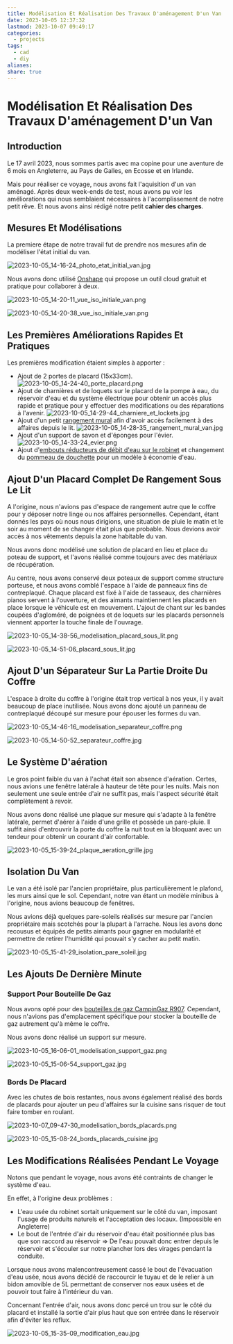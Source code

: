 ```yaml
---
title: Modélisation Et Réalisation Des Travaux D'aménagement D'un Van
date: 2023-10-05 12:37:32
lastmod: 2023-10-07 09:49:17
categories:
  - projects
tags:
  - cad
  - diy
aliases: 
share: true
---
```


# Modélisation Et Réalisation Des Travaux D'aménagement D'un Van

## Introduction

Le 17 avril 2023, nous sommes partis avec ma copine pour une aventure de 6 mois en Angleterre, au Pays de Galles, en Ecosse et en Irlande.

Mais pour réaliser ce voyage, nous avons fait l'aquisition d'un van aménagé. Après deux week-ends de test, nous avons pu voir les améliorations qui nous semblaient nécessaires à l'acomplissement de notre petit rêve. Et nous avons ainsi rédigé notre petit **cahier des charges**.

## Mesures Et Modélisations

La premiere étape de notre travail fut de prendre nos mesures afin de modéliser l'état initial du van.

![2023-10-05_14-16-24_photo_etat_initial_van.jpg](/images/2023-10-05_14-16-24_photo_etat_initial_van.jpg)

Nous avons donc utilisé [Onshape](https://www.onshape.com/fr/) qui propose un outil cloud gratuit et pratique pour collaborer à deux.

![2023-10-05_14-20-11_vue_iso_initiale_van.png](/images/2023-10-05_14-20-11_vue_iso_initiale_van.png)

![2023-10-05_14-20-38_vue_iso_initiale_van.png](/images/2023-10-05_14-20-38_vue_iso_initiale_van.png)

## Les Premières Améliorations Rapides Et Pratiques

Les premières modification étaient simples à apporter :

- Ajout de 2 portes de placard (15x33cm).
![2023-10-05_14-24-40_porte_placard.png](/images/2023-10-05_14-24-40_porte_placard.png)
- Ajout de charnières et de loquets sur le placard de la pompe à eau, du réservoir d'eau et du système électrique pour obtenir un accès plus rapide et pratique pour y effectuer des modifications ou des réparations à l'avenir.
![2023-10-05_14-29-44_charniere_et_lockets.jpg](/images/2023-10-05_14-29-44_charniere_et_lockets.jpg)
- Ajout d'un petit [rangement mural](https://www.amazon.fr/Dronjons-Rangement-mural-crochets-Blanc/dp/B09NQL6B8T) afin d'avoir accès facilement à des affaires depuis le lit.
![2023-10-05_14-28-35_rangement_mural_van.jpg](/images/2023-10-05_14-28-35_rangement_mural_van.jpg)
- Ajout d'un support de savon et d'éponges pour l'évier.
![2023-10-05_14-33-24_evier.png](/images/2023-10-05_14-33-24_evier.png)
- Ajout d'[embouts réducteurs de débit d'eau sur le robinet](https://www.amazon.fr/gp/product/B09PBCCQ5D/ref=ppx_yo_dt_b_asin_title_o09_s00?ie=UTF8&th=1) et changement du [pommeau de douchette](https://www.castorama.fr/pommeau-de-douche-rechargeable-a-billes-eco-thermales-1-jet-coloris-argent/3700766966738_CAFR.prd) pour un modèle à économie d'eau.

## Ajout D'un Placard Complet De Rangement Sous Le Lit

A l'origine, nous n'avions pas d'espace de rangement autre que le coffre pour y déposer notre linge ou nos affaires personnelles. Cependant, étant donnés les pays où nous nous dirigions, une situation de pluie le matin et le soir au moment de se changer était plus que probable. Nous devions avoir accès à nos vêtements depuis la zone habitable du van.

Nous avons donc modélisé une solution de placard en lieu et place du poteau de support, et l'avons réalisé comme toujours avec des matériaux de récupération.

Au centre, nous avons conservé deux poteaux de support comme structure porteuse, et nous avons comblé l'espace à l'aide de panneaux fins de contreplaqué. Chaque placard est fixé à l'aide de tasseaux, des charnières pianos servent à l'ouverture, et des aimants maintiennent les placards en place lorsque le véhicule est en mouvement. L'ajout de chant sur les bandes coupées d'agloméré, de poignées et de loquets sur les placards personnels viennent apporter la touche finale de l'ouvrage.

![2023-10-05_14-38-56_modelisation_placard_sous_lit.png](/images/2023-10-05_14-38-56_modelisation_placard_sous_lit.png)

![2023-10-05_14-51-06_placard_sous_lit.jpg](/images/2023-10-05_14-51-06_placard_sous_lit.jpg)

## Ajout D'un Séparateur Sur La Partie Droite Du Coffre

L'espace à droite du coffre à l'origine était trop vertical à nos yeux, il y avait beaucoup de place inutilisée. Nous avons donc ajouté un panneau de contreplaqué découpé sur mesure pour épouser les formes du van.

![2023-10-05_14-46-16_modelisation_separateur_coffre.png](/images/2023-10-05_14-46-16_modelisation_separateur_coffre.png)

![2023-10-05_14-50-52_separateur_coffre.jpg](/images/2023-10-05_14-50-52_separateur_coffre.jpg)

## Le Système D'aération

Le gros point faible du van à l'achat était son absence d'aération. Certes, nous avions une fenêtre latérale à hauteur de tête pour les nuits. Mais non seulement une seule entrée d'air ne suffit pas, mais l'aspect sécurité était complètement à revoir.

Nous avons donc réalisé une plaque sur mesure qui s'adapte à la fenêtre latérale, permet d'aérer à l'aide d'une grille et possède un pare-pluie. Il suffit ainsi d'entrouvrir la porte du coffre la nuit tout en la bloquant avec un tendeur pour obtenir un courant d'air confortable.

![2023-10-05_15-39-24_plaque_aeration_grille.jpg](/images/2023-10-05_15-39-24_plaque_aeration_grille.jpg)

## Isolation Du Van

Le van a été isolé par l'ancien propriétaire, plus particulièrement le plafond, les murs ainsi que le sol. Cependant, notre van étant un modèle minibus à l'origine, nous avions beaucoup de fenêtres.

Nous avions déjà quelques pare-soleils réalisés sur mesure par l'ancien propriétaire mais scotchés pour la plupart à l'arrache. Nous les avons donc recousus et équipés de petits aimants pour gagner en modularité et permettre de retirer l'humidité qui pouvait s'y cacher au petit matin.

![2023-10-05_15-41-29_isolation_pare_soleil.jpg](/images/2023-10-05_15-41-29_isolation_pare_soleil.jpg)

## Les Ajouts De Dernière Minute

### Support Pour Bouteille De Gaz

Nous avons opté pour des [bouteilles de gaz CampinGaz R907](https://www.campingaz.fr/gaz/bouteilles-de-gaz-rechargeables/bouteille-de-gaz-rechargeable-r907/SAP_1688ZCL.html). Cependant, nous n'avions pas d'emplacement spécifique pour stocker la bouteille de gaz autrement qu'à même le coffre.

Nous avons donc réalisé un support sur mesure.

![2023-10-05_16-06-01_modelisation_support_gaz.png](/images/2023-10-05_16-06-01_modelisation_support_gaz.png)

![2023-10-05_15-06-54_support_gaz.jpg](/images/2023-10-05_15-06-54_support_gaz.jpg)

### Bords De Placard

Avec les chutes de bois restantes, nous avons également réalisé des bords de placards pour ajouter un peu d'affaires sur la cuisine sans risquer de tout faire tomber en roulant.

![2023-10-07_09-47-30_modelisation_bords_placards.png](/images/2023-10-07_09-47-30_modelisation_bords_placards.png)

![2023-10-05_15-08-24_bords_placards_cuisine.jpg](/images/2023-10-05_15-08-24_bords_placards_cuisine.jpg)

## Les Modifications Réalisées Pendant Le Voyage

Notons que pendant le voyage, nous avons été contraints de changer le système d'eau.

En effet, à l'origine deux problèmes :

- L'eau usée du robinet sortait uniquement sur le côté du van, imposant l'usage de produits naturels et l'acceptation des locaux. (Impossible en Angleterre)
- Le bout de l'entrée d'air du réservoir d'eau était positionnée plus bas que son raccord au réservoir ⇒ De l'eau pouvait donc entrer depuis le réservoir et s'écouler sur notre plancher lors des virages pendant la conduite.

Lorsque nous avons malencontreusement cassé le bout de l'évacuation d'eau usée, nous avons décidé de raccourcir le tuyau et de le relier à un bidon amovible de 5L permettant de conserver nos eaux usées et de pouvoir tout faire à l'intérieur du van.

Concernant l'entrée d'air, nous avons donc percé un trou sur le côté du placard et installé la sortie d'air plus haut que son entrée dans le réservoir afin d'éviter les reflux.

![2023-10-05_15-35-09_modification_eau.jpg](/images/2023-10-05_15-35-09_modification_eau.jpg)

